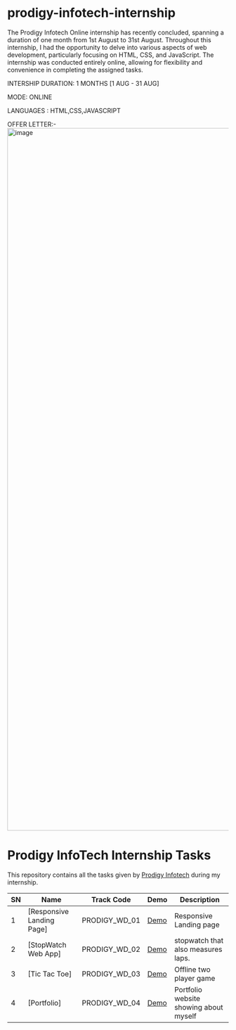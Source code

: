 # prodigy-infotech-internship
The Prodigy Infotech Online internship has recently concluded, spanning a duration of one month from 1st August to 31st August. Throughout this internship, I had the opportunity to delve into various aspects of web development, particularly focusing on HTML, CSS, and JavaScript. The internship was conducted entirely online, allowing for flexibility and convenience in completing the assigned tasks.

INTERSHIP DURATION: 1 MONTHS [1 AUG - 31 AUG]

MODE: ONLINE

LANGUAGES : HTML,CSS,JAVASCRIPT

OFFER LETTER:-<img width="1132" height="1599" alt="image" src="https://github.com/user-attachments/assets/5b6bf255-a895-4478-8a84-b1ed73be1d79" />

# Prodigy InfoTech Internship Tasks

This repository contains all the tasks given by [Prodigy Infotech](https://prodigyinfotech.dev/) during my internship.

| SN  | Name                                    | Track Code    | Demo                                                  | Description                            |
| --- | --------------------------------------- | ------------- | ----------------------------------------------------- | -------------------------------------- |
| 1   | [Responsive Landing Page]    | PRODIGY_WD_01 | [Demo](https://prodigy1landingpage.netlify.app/)             | Responsive Landing page                |
| 2   | [StopWatch Web App]  | PRODIGY_WD_02 | [Demo](https://68a21e178493ac5a411872b8--prodigy2stopwatch.netlify.app/)         | stopwatch that also measures laps.     |
| 3   | [Tic Tac Toe] | PRODIGY_WD_03 | [Demo](https://68a21e8a295253829fa2e129--prodigy3tictak.netlify.app/) | Offline two player game                |
| 4   | [Portfolio] | PRODIGY_WD_04 | [Demo](https://68a21f0ca375b41defcebb37--prodigy4portfolio.netlify.app/)             | Portfolio website showing about myself |
